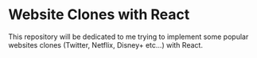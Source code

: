 # Website Clones with React

This repository will be dedicated to me trying to implement some popular websites clones (Twitter, Netflix, Disney+ etc...) with React.
